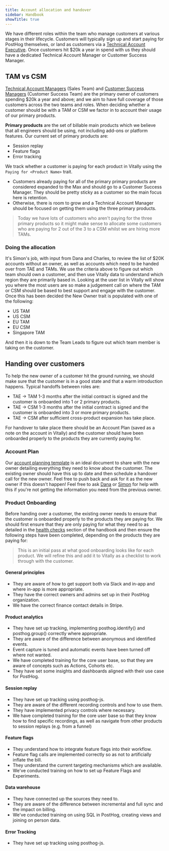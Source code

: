 ```yaml
---
title: Account allocation and handover
sidebar: Handbook
showTitle: true
---
```

We have different roles within the team who manage customers at various stages in their lifecycle.  Customers will typically sign up and start paying for PostHog themselves, or land as customers via a [Technical Account Executive](/handbook/growth/sales/how-we-work#technical-account-executives).  Once customers hit $20k a year in spend with us they should have a dedicated Technical Account Manager or Customer Success Manager.

## TAM vs CSM

[Technical Account Managers](/handbook/growth/sales/how-we-work#technical-account-managers) (Sales Team) and [Customer Success Managers](/handbook/cs-and-onboarding/customer-success) (Customer Success Team) are the primary owner of customers spending $20k a year and above; and we aim to have full coverage of those customers across the two teams and roles.  When deciding whether a customer should be with a TAM or CSM we factor in to account their usage of our primary products.

**Primary products** are the set of billable main products which we believe that all engineers should be using, not including add-ons or platform features.  Our current set of primary products are:

- Session replay
- Feature flags
- Error tracking

We track whether a customer is paying for each product in Vitally using the `Paying for <Product Name>` trait.

- Customers already paying for all of the primary primary products are considered expanded to the Max and should go to a Customer Success Manager.  They should be pretty sticky as a customer so the main focus here is retention.
- Otherwise, there is room to grow and a Technical Account Manager should be focused on getting them using the three primary products.

> Today we have lots of customers who aren't paying for the three primary products so it might make sense to allocate some customers who are paying for 2 out of the 3 to a CSM whilst we are hiring more TAMs.


### Doing the allocation

It's Simon's job, with input from Dana and Charles, to review the list of <PrivateLink url="https://posthog.vitally-eu.io/hubs/152ccd4c-c7b2-4508-865b-b08fea5c3dc6/1c518181-54a5-4c59-98de-f0b0bb54f9c3">$20K accounts without an owner</PrivateLink>, as well as accounts which need to be handed over from TAE and TAMs. We use the criteria above to figure out which team should own a customer, and then use Vitally data to understand which region they are primarily based in. Looking at the user list in Vitally will show you where the most users are so make a judgement call on where the TAM or CSM should be based to best support and engage with the customer. Once this has been decided the New Owner trait is populated with one of the following:

- US TAM
- US CSM
- EU TAM
- EU CSM
- Singapore TAM

And then it is down to the Team Leads to figure out which team member is taking on the customer.

## Handing over customers

To help the new owner of a customer hit the ground running, we should make sure that the customer is in a good state and that a warm introduction happens.  Typical handoffs between roles are:

- TAE -> TAM 1-3 months after the initial contract is signed and the customer is onboarded into 1 or 2 primary products.
- TAE -> CSM 1-3 months after the initial contract is signed and the customer is onboarded into 3 or more primary products.
- TAE -> CSM after sufficient cross-product expansion has take place.

For handover to take place there should be an Account Plan (saved as a note on the account in Vitally) and the customer should have been onboarded properly to the products they are currently paying for. 

### Account Plan

Our [account planning template](/handbook/growth/sales/account-planning) is an ideal document to share with the new owner detailing everything they need to know about the customer.  The existing owner should have this up to date and then schedule a handover call for the new owner.  Feel free to push back and ask for it as the new owner if this doesn't happen!  Feel free to ask [Dana](/community/profiles/32545) or [Simon](/community/profiles/28895) for help with this if you're not getting the information you need from the previous owner.

### Product Onboarding

Before handing over a customer, the existing owner needs to ensure that the customer is onboarded properly to the products they are paying for.  We should first ensure that they are only paying for what they need to as detailed in the [health checks](/handbook/cs-and-onboarding/health-tracking) section of the handbook and then ensure the following steps have been completed, depending on the products they are paying for:

> This is an initial pass at what good onboarding looks like for each product.  We will refine this and add it to Vitally as a checklist to work through with the customer.

#### General principles

 - They are aware of how to get support both via Slack and in-app and where in-app is more appropriate.
 - They have the correct owners and admins set up in their PostHog organization.
 - We have the correct finance contact details in Stripe.

#### Product analytics

 - They have set up tracking, implementing posthog.identify() and posthog.group() correctly where appropriate.
 - They are aware of the difference between anonymous and identified events.
 - Event capture is tuned and automatic events have been turned off where not wanted.
 - We have completed training for the core user base, so that they are aware of concepts such as Actions, Cohorts etc.
 - They have set some insights and dashboards aligned with their use case for PostHog.

#### Session replay

 - They have set up tracking using posthog-js.
 - They are aware of the different recording controls and how to use them.
 - They have implemented privacy controls where necessary.
 - We have completed training for the core user base so that they know how to find specific recordings, as well as navigate from other products to session replays (e.g. from a funnel)

#### Feature flags

- They understand how to integrate feature flags into their workflow.
- Feature flag calls are implemented correctly so as not to artificially inflate the bill.
- They understand the current targeting mechanisms which are available.
- We've conducted training on how to set up Feature Flags and Experiments.

#### Data warehouse

- They have connected up the sources they need to.
- They are aware of the difference between incremental and full sync and the impact on billing.
- We've conducted training on using SQL in PostHog, creating views and joining on person data.

#### Error Tracking

- They have set up tracking using posthog-js.
